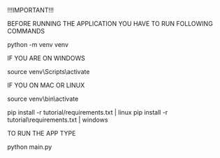!!!IMPORTANT!!!

BEFORE RUNNING THE APPLICATION YOU HAVE TO RUN FOLLOWING COMMANDS

python -m venv venv

IF YOU ARE ON WINDOWS 

source venv\Scripts\activate

IF YOU ON MAC OR LINUX

source venv\bin\activate

pip install -r tutorial/requirements.txt | linux
pip install -r tutorial\requirements.txt | windows


TO RUN THE APP TYPE 

python main.py